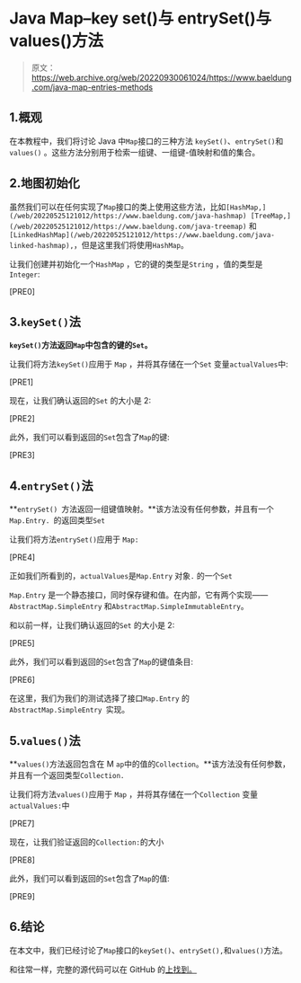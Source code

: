 # Java Map–key set()与 entrySet()与 values()方法

> 原文：<https://web.archive.org/web/20220930061024/https://www.baeldung.com/java-map-entries-methods>

## 1.概观

在本教程中，我们将讨论 Java 中`Map`接口的三种方法 `keySet()`、`entrySet()`和`values()` 。这些方法分别用于检索一组键、一组键-值映射和值的集合。

## 2.地图初始化

虽然我们可以在任何实现了`Map`接口的类上使用这些方法，比如`[HashMap,](/web/20220525121012/https://www.baeldung.com/java-hashmap) [TreeMap,](/web/20220525121012/https://www.baeldung.com/java-treemap)` 和 `[LinkedHashMap](/web/20220525121012/https://www.baeldung.com/java-linked-hashmap),`，但是这里我们将使用`HashMap`。

让我们创建并初始化一个`HashMap` ，它的键的类型是`String` ，值的类型是`Integer`:

[PRE0]

## 3.`keySet()`法

**`keySet()`方法返回`Map`中包含的键的`Set`。**

让我们将方法`keySet()`应用于 `Map` ，并将其存储在一个`Set` 变量`actualValues`中:

[PRE1]

现在，让我们确认返回的`Set` 的大小是 2:

[PRE2]

此外，我们可以看到返回的`Set`包含了`Map`的键:

[PRE3]

## 4.`entrySet()`法

**`entrySet() `方法返回一组键值映射。**该方法没有任何参数，并且有一个`Map.Entry. `的返回类型`Set`

让我们将方法`entrySet()`应用于 `Map:`

[PRE4]

正如我们所看到的，`actualValues`是`Map.Entry` 对象`.` 的一个`Set`

`Map.Entry` 是一个静态接口，同时保存键和值。在内部，它有两个实现——`AbstractMap.SimpleEntry` 和`AbstractMap.SimpleImmutableEntry`。

和以前一样，让我们确认返回的`Set` 的大小是 2:

[PRE5]

此外，我们可以看到返回的`Set`包含了`Map`的键值条目:

[PRE6]

在这里，我们为我们的测试选择了接口`Map.Entry` 的`AbstractMap.SimpleEntry `实现。

## 5.`values()`法

**`values()`方法返回包含在 M `ap`中的值的`Collection`。**该方法没有任何参数，并且有一个返回类型`Collection. `

让我们将方法`values()`应用于 `Map` ，并将其存储在一个`Collection` 变量`actualValues:`中

[PRE7]

现在，让我们验证返回的`Collection:`的大小

[PRE8]

此外，我们可以看到返回的`Set`包含了`Map`的值:

[PRE9]

## 6.结论

在本文中，我们已经讨论了`Map`接口的`keySet()`、`entrySet(),`和`values()`方法。

和往常一样，完整的源代码可以在 GitHub 的[上找到。](https://web.archive.org/web/20220525121012/https://github.com/eugenp/tutorials/tree/master/core-java-modules/java-collections-maps-3)